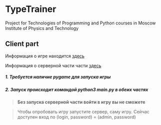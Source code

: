 # TypeTrainer
Project for Technologies of Programming and Python courses in Moscow Institute of Physics and Technology

## Client part

Информация о игре находится [здесь](https://github.com/KushneryukSergey/TypeTrainer)

Информация о серверной части части [здесь](https://github.com/KushneryukSergey/TypeTrainer/tree/server)

##### 1. Требуется наличие pygame для запуска игры
##### 2. Запуск происходит командой python3 main.py в обеих частях

> **Без запуска серверной части войти в игру вы не сможете** 

> Чтобы опробовать игру запустите сервер, саму игру. Сейчас доступен вход по (login, password) = (admin, password)